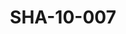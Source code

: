 ---
pid: SHA-10-007
title: SHA-10-007
language: 'en '
collection: Sharhabil Ahmed
original_label: 
rights: Sharhabil Ahmed
location_of_original: Sharhabil Ahmed
photographer_or_studio: 
scanned_from: photograph 8.7 by 9.1
_date: late 1950s
location: Khartoum, Zoo
description: Sharhabil Ahmed al Tayeb Muhammad Sa'eed and another
additional_notes: 
permission_display: 'yes'
on_server: 'no'
on_website: 'no'
permalink: "/archive/en/sha-10-007.html"
layout: photo-page
---